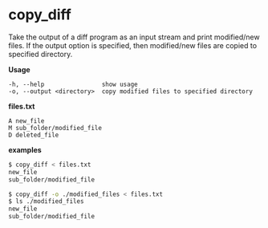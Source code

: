 copy_diff
=========

Take the output of a diff program as an input stream and print modified/new files. If the output option is specified, then modified/new files are copied to specified directory.

**Usage**

```
-h, --help                show usage
-o, --output <directory>  copy modified files to specified directory
```

**files.txt**

```
A new_file
M sub_folder/modified_file
D deleted_file
```

**examples**

```bash
$ copy_diff < files.txt
new_file
sub_folder/modified_file

$ copy_diff -o ./modified_files < files.txt
$ ls ./modified_files
new_file
sub_folder/modified_file
```

